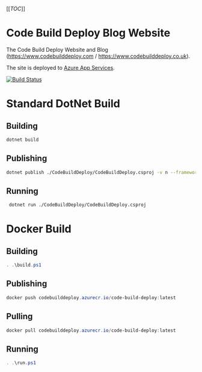 [[_TOC_]]

# Code Build Deploy Blog Website

The Code Build Deploy Website and Blog (https://www.codebuilddeploy.com / https://www.codebuilddeploy.co.uk).

The site is deployed to [Azure App Services](https://azure.microsoft.com/en-gb/products/app-service).

[![Build Status](https://markpollard.visualstudio.com/CodeBuildDeploy/_apis/build/status%2FCodeBuildDeploy?branchName=master)](https://markpollard.visualstudio.com/CodeBuildDeploy/_build/latest?definitionId=4&branchName=master)

# Standard DotNet Build

## Building

```bash
dotnet build
```

## Publishing

```bash
dotnet publish ./CodeBuildDeploy/CodeBuildDeploy.csproj -v n --framework net8.0 --self-contained:false --no-restore -o ./publish/net8.0
```

## Running

```bash
 dotnet run ./CodeBuildDeploy/CodeBuildDeploy.csproj
```

# Docker Build

## Building

```powershell
. .\build.ps1
```

## Publishing

```powershell
docker push codebuilddeploy.azurecr.io/code-build-deploy:latest
```

## Pulling

```powershell
docker pull codebuilddeploy.azurecr.io/code-build-deploy:latest
```

## Running

```powershell
. .\run.ps1
```